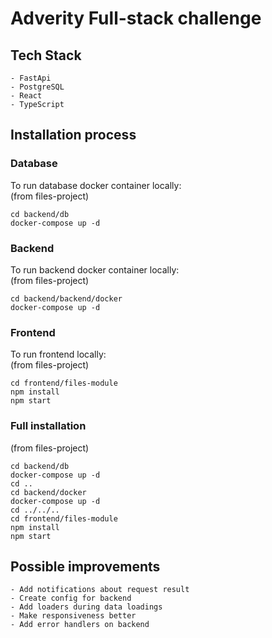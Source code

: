 # Adverity Full-stack challenge

## Tech Stack
    - FastApi
    - PostgreSQL
    - React
    - TypeScript


## Installation process
### Database

To run database docker container locally:<br>
(from files-project)
```
cd backend/db
docker-compose up -d
```


### Backend
To run backend docker container locally:<br>
(from files-project)
```
cd backend/backend/docker
docker-compose up -d
```


### Frontend
To run frontend locally:<br>
(from files-project)
```
cd frontend/files-module
npm install
npm start
```

### Full installation
(from files-project)
```
cd backend/db
docker-compose up -d
cd ..
cd backend/docker
docker-compose up -d
cd ../../..
cd frontend/files-module
npm install
npm start
```

## Possible improvements
    - Add notifications about request result
    - Create config for backend
    - Add loaders during data loadings
    - Make responsiveness better
    - Add error handlers on backend